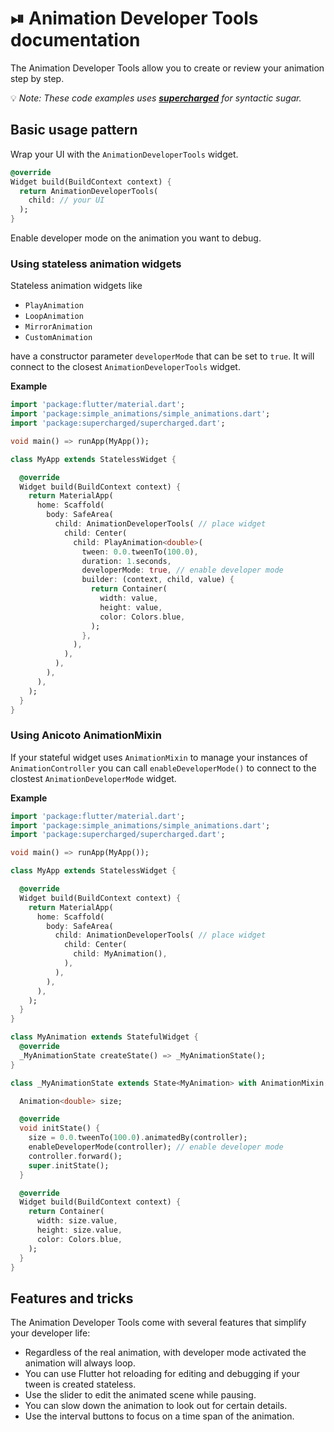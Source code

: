 # ⏯ Animation Developer Tools documentation

The Animation Developer Tools allow you to create or review your animation step by step.

💡 *Note: These code examples uses **[supercharged](https://pub.dev/packages/supercharged)** for syntactic sugar.*

## Basic usage pattern

Wrap your UI with the `AnimationDeveloperTools` widget.

```dart
@override
Widget build(BuildContext context) {
  return AnimationDeveloperTools(
    child: // your UI
  );
}
```

Enable developer mode on the animation you want to debug.

### Using stateless animation widgets

Stateless animation widgets like

- `PlayAnimation`
- `LoopAnimation`
- `MirrorAnimation`
- `CustomAnimation`

have a constructor parameter `developerMode` that can be set to `true`. It will connect to the closest `AnimationDeveloperTools` widget.

**Example**
```dart
import 'package:flutter/material.dart';
import 'package:simple_animations/simple_animations.dart';
import 'package:supercharged/supercharged.dart';

void main() => runApp(MyApp());

class MyApp extends StatelessWidget {

  @override
  Widget build(BuildContext context) {
    return MaterialApp(
      home: Scaffold(
        body: SafeArea(
          child: AnimationDeveloperTools( // place widget
            child: Center(
              child: PlayAnimation<double>(
                tween: 0.0.tweenTo(100.0),
                duration: 1.seconds,
                developerMode: true, // enable developer mode
                builder: (context, child, value) {
                  return Container(
                    width: value,
                    height: value,
                    color: Colors.blue,
                  );
                },
              ),
            ),
          ),
        ),
      ),
    );
  }
}

```

### Using Anicoto AnimationMixin

If your stateful widget uses `AnimationMixin` to manage your instances of `AnimationController` you can call `enableDeveloperMode()` to connect to the clostest `AnimationDeveloperMode` widget.

**Example**
```dart
import 'package:flutter/material.dart';
import 'package:simple_animations/simple_animations.dart';
import 'package:supercharged/supercharged.dart';

void main() => runApp(MyApp());

class MyApp extends StatelessWidget {

  @override
  Widget build(BuildContext context) {
    return MaterialApp(
      home: Scaffold(
        body: SafeArea(
          child: AnimationDeveloperTools( // place widget
            child: Center(
              child: MyAnimation(),
            ),
          ),
        ),
      ),
    );
  }
}

class MyAnimation extends StatefulWidget {
  @override
  _MyAnimationState createState() => _MyAnimationState();
}

class _MyAnimationState extends State<MyAnimation> with AnimationMixin {

  Animation<double> size;

  @override
  void initState() {
    size = 0.0.tweenTo(100.0).animatedBy(controller);
    enableDeveloperMode(controller); // enable developer mode
    controller.forward();
    super.initState();
  }

  @override
  Widget build(BuildContext context) {
    return Container(
      width: size.value,
      height: size.value,
      color: Colors.blue,
    );
  }
}

```

## Features and tricks

The Animation Developer Tools come with several features that simplify your developer life:

- Regardless of the real animation, with developer mode activated the animation will always loop.
- You can use Flutter hot reloading for editing and debugging if your tween is created stateless.
- Use the slider to edit the animated scene while pausing.
- You can slow down the animation to look out for certain details.
- Use the interval buttons to focus on a time span of the animation.
